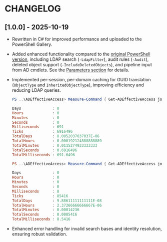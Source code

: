 # CHANGELOG

## [1.0.0] - 2025-10-19

- Rewritten in C# for improved performance and uploaded to the PowerShell Gallery.
- Added enhanced functionality compared to the [original PowerShell version](https://gist.github.com/santisq/a84af707780b1168f1fa390632096a5a), including LDAP search (`-LdapFilter`), audit rules (`-Audit`), deleted object support (`-IncludeDeletedObjects`), and pipeline input from AD cmdlets. See the [Parameters section](./docs/en-US/Get-ADEffectiveAccess.md#parameters) for details.
- Implemented per-session, per-domain caching for GUID translation (`ObjectType` and `InheritedObjectType`), improving efficiency and reducing LDAP queries.

    ```powershell
    PS ..\ADEffectiveAccess> Measure-Command { Get-ADEffectiveAccess john.galt }

    Days              : 0
    Hours             : 0
    Minutes           : 0
    Seconds           : 0
    Milliseconds      : 691
    Ticks             : 6916496
    TotalDays         : 8.0052037037037E-06
    TotalHours        : 0.000192124888888889
    TotalMinutes      : 0.0115274933333333
    TotalSeconds      : 0.6916496
    TotalMilliseconds : 691.6496

    PS ..\ADEffectiveAccess> Measure-Command { Get-ADEffectiveAccess john.galt }

    Days              : 0
    Hours             : 0
    Minutes           : 0
    Seconds           : 0
    Milliseconds      : 8
    Ticks             : 85416
    TotalDays         : 9.88611111111111E-08
    TotalHours        : 2.37266666666667E-06
    TotalMinutes      : 0.00014236
    TotalSeconds      : 0.0085416
    TotalMilliseconds : 8.5416
    ```

- Enhanced error handling for invalid search bases and identity resolution, ensuring robust validation.
